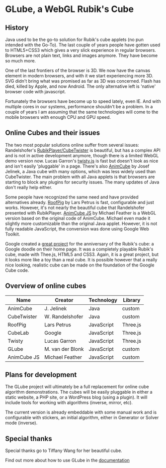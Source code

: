 # GLube, a WebGL Rubik's Cube

## History
Java used to be the go-to solution for Rubik's cube applets (no pun intended with the Go-To). The last couple of years people
have gotten used to HTML5+CSS3 which gives a very slick experience in regular browsers. Browsers are not plain text, links and images anymore. They have become so much more.

One of the last frontiers of the browser is 3D. We now have the canvas element in modern browsers, and with it we start
experiencing more 3D. SVG didn't bring what was promised as far as 3D was concerned. Flash has died, killed by Apple, and now
Android. The only alternative left is 'native' browser code with javascript.

Fortunately the browsers have become up to speed lately, even IE. And with multiple cores in our systems, performance shouldn't be a problem. In a couple of years I am assuming that the same technologies will come to the mobile browsers with enough CPU and GPU speed.

## Online Cubes and their issues
The two most popular solutions online suffer from several issues: Randelshofer's [RubikPlayer/CubeTwister](http://www.randelshofer.ch/cubetwister/) is beautiful, but has a complex API and is not in active development anymore, though there is a limited WebGL demo version now. Lucas Garron's [twisty.js](http://www.cubing.net/twisty.js/) is fast but doesn't look as nice and isn't easily 'pluggable' in a page. There's also  [AnimCube](http://software.rubikscube.info/AnimCube/) by Josef Jelinek, a Java cube with many options, which was less widely used than CubeTwister. The main problem with all Java applets is that browsers are starting to block any plugins for security issues. The many updates of Java don't really help either.

Some people have recognized the same need and have provided alternatives already. [RoofPig](https://github.com/larspetrus/Roofpig) by Lars Petrus is fast, configurable and just works. However, it's not nearly the beautiful cube that Randelshofer presented with RubikPlayer. [AnimCube JS](http://irbsystems.com/test2/rc/index.html) by Michael Feather is a WebGL version based on the original code of AnimCube. Michael even made it slightly more customizable than the original Java applet. However, it is not fully readable JavaScript, the conversion was done using Google Web Toolkit.

Google created a [great project](https://www.chrome.com/cubelab) for the anniversary of the Rubik's cube: a Google doodle on their home page. It was a completely playable Rubik's cube, made with Thee.js, HTML5 and CSS3. Again, it is a great project, but it looks more like a toy than a real cube. It is possible however that a really nice looking, realistic cube can be made on the foundation of the Google Cube code.

## Overview of online cubes
Name        | Creator          | Technology | Library
----------- | ---------------- | ---------- | ---------
AnimCube    | J. Jelinek       | Java       | custom
CubeTwister | W. Randelshofer  | Java       | custom
RoofPig     | Lars Petrus      | JavaScript | Three.js
CubeLab     | Google           | JavaScript | Three.js
Twisty      | Lucas Garron     | JavaScript | Three.js
GLube       | M. van der Blonk | JavaScript | custom
AnimCube JS | Michael Feather  | JavaScript | custom

## Plans for development
The GLube project will ultimately be a full replacement for online cube algorithm demonstrations. The cubes will be easily
pluggable in either a static website, a PHP site, or a WordPress blog (using a plugin). It will include tools for working
with algorithms (inverse, mirror, etc).

The current version is already embeddable with some manual work and is configurable with stickers, an initial algorithm, either in Generator or Solver mode (inverse).

## Special thanks
Special thanks go to Tiffany Wang for her beautiful cube.

Find out more about how to use GLube in the [documentation](https://github.com/blonkm/rubiks-cube/wiki/Documentation)